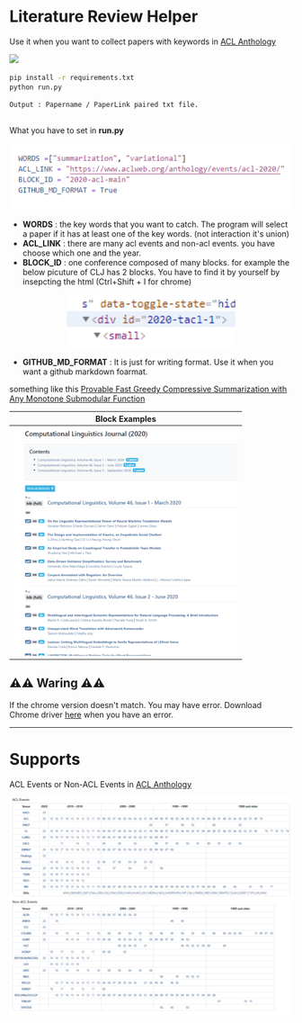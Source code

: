 # Literature Review Helper 

Use it when you want to collect papers with keywords in [ACL Anthology](https://www.aclweb.org/anthology/)

<a>
<img src=https://img.shields.io/badge/Python-v3.6.8-blue?style=flat&logo=python  height=30px>
</a>


```bash
pip install -r requirements.txt
python run.py
```

```bash
Output : Papername / PaperLink paired txt file.
```


## 

What you have to set in **run.py**

<img src="docs/img4.png">

* **WORDS** : the key words that you want to catch. The program will select a paper if it has at least one of the key words. (not interaction it's union)
* **ACL_LINK** : there are many acl events and non-acl events. you have choose which one and the year. 
* **BLOCK_ID** : one conference composed of many blocks. for example the below picuture of CLJ has 2 blocks. You have to find it by yourself by insepcting the html (Ctrl+Shift + I for chrome)

<p align=center>
<img src="docs/img1.png" width=300px>
</p>


* **GITHUB_MD_FORMAT** : It is just for writing format. Use it when you want a github markdown foarmat. 

something like this [Provable Fast Greedy Compressive Summarization with Any Monotone Submodular Function](https://www.aclweb.org/anthology/N18-1157/)


|Block Examples|
|---|
|<img src="docs/img3.png" width=400px>|



## ⚠️⚠️ Waring ⚠️⚠️ 

If the chrome version doesn't match. You may have error. Download Chrome 
driver [here](https://sites.google.com/a/chromium.org/chromedriver/downloads) when you have an error. 

---


# Supports 

ACL Events or Non-ACL Events in [ACL Anthology](https://www.aclweb.org/anthology/)


<img src="docs/img2.png">
